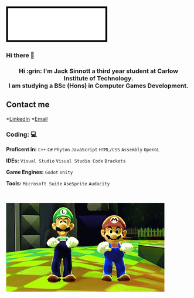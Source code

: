 ![Introduction](./Images/Intro_Header.gif)

### Hi there 👋
<h3 align="center"> Hi 	:grin: I'm Jack Sinnott a third year student at Carlow Institute of Technology.<br>
I am studying a BSc (Hons) in Computer Games Development.</h3>

## Contact me 

*[LinkedIn](https://www.linkedin.com/in/jack-sinnott-659b10100/)
*[Email](jacksinnott1994@gmail.com)

### Coding: 💻
**Proficent in:** `C++` `C#` `Phyton` `JavaScript` `HTML/CSS` `Assembly` `OpenGL`

**IDEs:** `Visual Studio` `Visual Studio Code` `Brackets`

**Game Engines:** `Godot` `Unity` 

**Tools:** `Microsoft Suite` `AseSprite` `Audacity`

<br>

![MarioPic](Images/Mario_Dance.gif)

<!--
**JackSinnott/JackSinnott** is a ✨ _special_ ✨ repository because its `README.md` (this file) appears on your GitHub profile.

Here are some ideas to get you started:

- 🔭 I’m currently working on ...
- 🌱 I’m currently learning ...
- 👯 I’m looking to collaborate on ...
- 🤔 I’m looking for help with ...
- 💬 Ask me about ...
- 📫 How to reach me: ...
- 😄 Pronouns: ...
- ⚡ Fun fact: ...
-->
